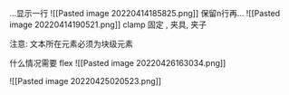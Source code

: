 
...显示一行
![[Pasted image 20220414185825.png]]
保留n行再...
![[Pasted image 20220414190521.png]]
clamp 固定 , 夹具, 夹子

注意: 文本所在元素必须为块级元素


什么情况需要 flex
![[Pasted image 20220426163034.png]]

![[Pasted image 20220425020523.png]]

